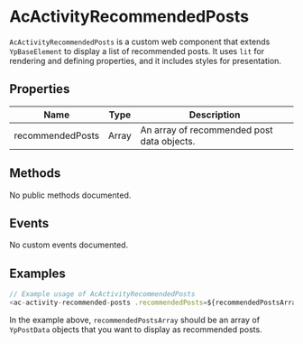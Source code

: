 # AcActivityRecommendedPosts

`AcActivityRecommendedPosts` is a custom web component that extends `YpBaseElement` to display a list of recommended posts. It uses `lit` for rendering and defining properties, and it includes styles for presentation.

## Properties

| Name             | Type                     | Description                                      |
|------------------|--------------------------|--------------------------------------------------|
| recommendedPosts | Array<YpPostData>        | An array of recommended post data objects.       |

## Methods

No public methods documented.

## Events

No custom events documented.

## Examples

```typescript
// Example usage of AcActivityRecommendedPosts
<ac-activity-recommended-posts .recommendedPosts=${recommendedPostsArray}></ac-activity-recommended-posts>
```

In the example above, `recommendedPostsArray` should be an array of `YpPostData` objects that you want to display as recommended posts.